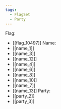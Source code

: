 ```yaml
---
tags:
  - FlagSet
  - Party
---
```

Flag:
- [[flag_10497]]
Name:
- [[name_1]]
- [[name_3]]
- [[name_12]]
- [[name_4]]
- [[name_6]]
- [[name_8]]
- [[name_10]]
- [[name_7]]
- [[name_13]]
Party:
- [[party_2]]
- [[party_3]]
